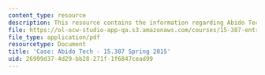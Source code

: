 ```yaml
---
content_type: resource
description: This resource contains the information regarding Abido Tech.
file: https://ol-ocw-studio-app-qa.s3.amazonaws.com/courses/15-387-entrepreneurial-sales-spring-2015/26999d374d29bb28271f1f6847cead99_MIT15_387S15_Abido_Tech.pdf
file_type: application/pdf
resourcetype: Document
title: 'Case: Abido Tech - 15.387 Spring 2015'
uid: 26999d37-4d29-bb28-271f-1f6847cead99
---
```

